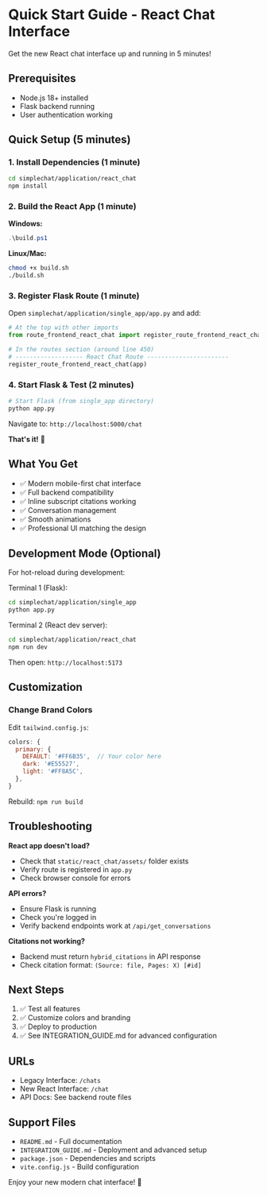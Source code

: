 # Quick Start Guide - React Chat Interface

Get the new React chat interface up and running in 5 minutes!

## Prerequisites

- Node.js 18+ installed
- Flask backend running
- User authentication working

## Quick Setup (5 minutes)

### 1. Install Dependencies (1 minute)

```bash
cd simplechat/application/react_chat
npm install
```

### 2. Build the React App (1 minute)

**Windows:**
```powershell
.\build.ps1
```

**Linux/Mac:**
```bash
chmod +x build.sh
./build.sh
```

### 3. Register Flask Route (1 minute)

Open `simplechat/application/single_app/app.py` and add:

```python
# At the top with other imports
from route_frontend_react_chat import register_route_frontend_react_chat

# In the routes section (around line 450)
# ------------------- React Chat Route -----------------------
register_route_frontend_react_chat(app)
```

### 4. Start Flask & Test (2 minutes)

```bash
# Start Flask (from single_app directory)
python app.py
```

Navigate to: `http://localhost:5000/chat`

**That's it!** 🎉

## What You Get

- ✅ Modern mobile-first chat interface
- ✅ Full backend compatibility
- ✅ Inline subscript citations working
- ✅ Conversation management
- ✅ Smooth animations
- ✅ Professional UI matching the design

## Development Mode (Optional)

For hot-reload during development:

Terminal 1 (Flask):
```bash
cd simplechat/application/single_app
python app.py
```

Terminal 2 (React dev server):
```bash
cd simplechat/application/react_chat
npm run dev
```

Then open: `http://localhost:5173`

## Customization

### Change Brand Colors

Edit `tailwind.config.js`:
```javascript
colors: {
  primary: {
    DEFAULT: '#FF6B35',  // Your color here
    dark: '#E55527',
    light: '#FF8A5C',
  },
}
```

Rebuild: `npm run build`

## Troubleshooting

**React app doesn't load?**
- Check that `static/react_chat/assets/` folder exists
- Verify route is registered in `app.py`
- Check browser console for errors

**API errors?**
- Ensure Flask is running
- Check you're logged in
- Verify backend endpoints work at `/api/get_conversations`

**Citations not working?**
- Backend must return `hybrid_citations` in API response
- Check citation format: `(Source: file, Pages: X) [#id]`

## Next Steps

1. ✅ Test all features
2. ✅ Customize colors and branding
3. ✅ Deploy to production
4. ✅ See INTEGRATION_GUIDE.md for advanced configuration

## URLs

- Legacy Interface: `/chats`
- New React Interface: `/chat`
- API Docs: See backend route files

## Support Files

- `README.md` - Full documentation
- `INTEGRATION_GUIDE.md` - Deployment and advanced setup
- `package.json` - Dependencies and scripts
- `vite.config.js` - Build configuration

Enjoy your new modern chat interface! 🚀



















